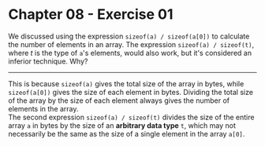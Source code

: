 # Chapter 08 - Exercise 01

We discussed using the expression `sizeof(a) / sizeof(a[0])` to calculate the number of elements in an array. The expression `sizeof(a) / sizeof(t)`, where _t_ is the type of `a`'s elements, would also work, but it's considered an inferior technique. Why?

---

This is because `sizeof(a)` gives the total size of the array in bytes, while `sizeof(a[0])` gives the size of each element in bytes. Dividing the total size of the array by the size of each element always gives the number of elements in the array.  
The second expression `sizeof(a) / sizeof(t)` divides the size of the entire array `a` in bytes by the size of an __arbitrary data type__ `t`, which may not necessarily be the same as the size of a single element in the array `a[0]`.  
